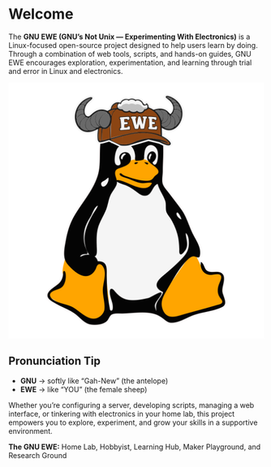 # Welcome

The **GNU EWE (GNU’s Not Unix — Experimenting With Electronics)** is a Linux-focused open-source project designed to help users learn by doing. Through a combination of web tools, scripts, and hands-on guides, GNU EWE encourages exploration, experimentation, and learning through trial and error in Linux and electronics.

<img src="https://raw.githubusercontent.com/Tearran/gnuewe/refs/heads/main/public_html/images/ewe_tux.svg" width="512">

## Pronunciation Tip

- **GNU** → softly like “Gah-New” (the antelope)
- **EWE** → like “YOU” (the female sheep)

Whether you’re configuring a server, developing scripts, managing a web interface, or tinkering with electronics in your home lab, this project empowers you to explore, experiment, and grow your skills in a supportive environment.

**The GNU EWE:** Home Lab, Hobbyist, Learning Hub, Maker Playground, and Research Ground
